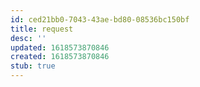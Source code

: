 ```yaml
---
id: ced21bb0-7043-43ae-bd80-08536bc150bf
title: request
desc: ''
updated: 1618573870846
created: 1618573870846
stub: true
---
```


